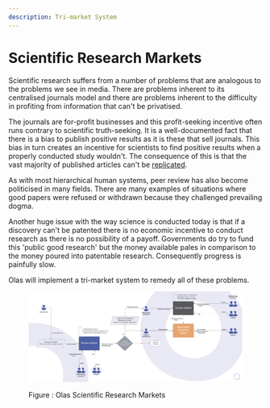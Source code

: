 ```yaml
---
description: Tri-market System
---
```


# Scientific Research Markets

Scientific research suffers from a number of problems that are analogous to the problems we see in media. There are problems inherent to its centralised journals model and there are problems inherent to the difficulty in profiting from information that can't be privatised. &#x20;

The journals are for-profit businesses and this profit-seeking incentive often runs contrary to scientific truth-seeking. It is a well-documented fact that there is a bias to publish positive results as it is these that sell journals. This bias in turn creates an incentive for scientists to find positive results when a properly conducted study wouldn't. The consequence of this is that the vast majority of published articles can't be [replicated](https://en.wikipedia.org/wiki/Replication\_crisis).&#x20;

As with most hierarchical human systems, peer review has also become politicised in many fields. There are many examples of situations where good papers were refused or withdrawn because they challenged prevailing dogma.&#x20;

Another huge issue with the way science is conducted today is that if a discovery can't be patented there is no economic incentive to conduct research as there is no possibility of a payoff. Governments do try to fund this 'public good research' but the money available pales in comparison to the money poured into patentable research. Consequently progress is painfully slow.&#x20;

Olas will implement a tri-market system to remedy all of these problems.&#x20;

<figure><img src="../../../.gitbook/assets/Academic and Research Market - Page 1 (6).jpeg" alt=""><figcaption><p>Figure : Olas Scientific Research Markets</p></figcaption></figure>
